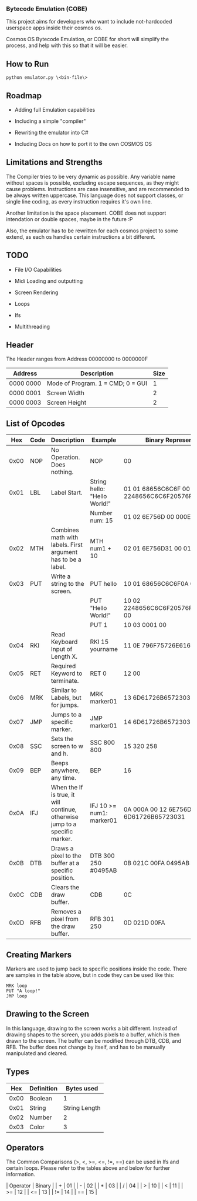 ### Bytecode Emulation (COBE)

This project aims for developers who want to include not-hardcoded userspace apps inside their cosmos os.

Cosmos OS Bytecode Emulation, or COBE for short will simplify the process, and help with this so that it will be easier.

## How to Run

``python emulator.py \<bin-file\>``

## Roadmap

- Adding full Emulation capabilities

- Including a simple "compiler"

- Rewriting the emulator into C#

- Including Docs on how to port it to the own COSMOS OS

## Limitations and Strengths

The Compiler tries to be very dynamic as possible. Any variable name without spaces is possible, excluding escape sequences, as they might cause problems. Instructions are case insensitive, and are recommended to be always written uppercase. This language does not support classes, or single line coding, as every instruction requires it's own line.

Another limitation is the space placement. COBE does not support intendation or double spaces, maybe in the future :P

Also, the emulator has to be rewritten for each cosmos project to some extend, as each os handles certain instructions a bit different.

## TODO

- File I/O Capabilities

- Midi Loading and outputting

- Screen Rendering

- Loops

- Ifs

- Multithreading

## Header

The Header ranges from Address 00000000 to 0000000F

| Address | Description | Size |
|---------|-------------|------|
| 0000 0000 | Mode of Program. 1 = CMD; 0 = GUI | 1 |
| 0000 0001 | Screen Width | 2 |
| 0000 0003 | Screen Height | 2 |

## List of Opcodes

| Hex  | Code | Description | Example | Binary Representation |
|------|------|-------------|---------|-----------------------|
| 0x00 | NOP | No Operation. Does nothing. | NOP | 00 |
| 0x01 | LBL | Label Start. | String hello: "Hello World!" | 01 01 68656C6C6F 00 2248656C6C6F20576F726C642122 |
| | | | Number num: 15 | 01 02 6E756D 00 000E |
| 0x02 | MTH | Combines math with labels. First argument has to be a label. | MTH num1 + 10 | 02 01 6E756D31 00 01 00 000A 00 |
| 0x03 | PUT | Write a string to the screen. | PUT hello | 10 01 68656C6C6F0A 00 |
| | | | PUT "Hello World!" | 10 02 2248656C6C6F20576F726C642122 00 |
| | | | PUT 1 | 10 03 0001 00 |
| 0x04 | RKI | Read Keyboard Input of Length X. | RKI 15 yourname | 11 0E 796F75726E616D650A |
| 0x05 | RET | Required Keyword to terminate. | RET 0 | 12 00 |
| 0x06 | MRK | Similar to Labels, but for jumps. | MRK marker01 | 13 6D61726B65723031 00 |
| 0x07 | JMP | Jumps to a specific marker. | JMP marker01 | 14 6D61726B65723031 00 |
| 0x08 | SSC | Sets the screen to w and h. | SSC 800 800 | 15 320 258 |
| 0x09 | BEP | Beeps anywhere, any time. | BEP | 16 |
| 0x0A | IFJ | When the If is true, it will continue, otherwise jump to a specific marker. | IFJ 10 >= num1: marker01 | 0A 000A 00 12 6E756D31 00 6D61726B65723031 |
| 0x0B | DTB | Draws a pixel to the buffer at a specific position. | DTB 300 250 #0495AB | 0B 021C 00FA 0495AB |
| 0x0C | CDB | Clears the draw buffer. | CDB | 0C |
| 0x0D | RFB | Removes a pixel from the draw buffer. | RFB 301 250 | 0D 021D 00FA |

## Creating Markers

Markers are used to jump back to specific positions inside the code. There are samples in the table above, but in code they can be used like this:

```
MRK loop
PUT "A loop!"
JMP loop
```


## Drawing to the Screen

In this language, drawing to the screen works a bit different. Instead of drawing shapes to the screen, you adds pixels to a buffer, which is then drawn to the screen. The buffer can be modified through DTB, CDB, and RFB. The buffer does not change by itself, and has to be manually manipulated and cleared.

## Types

| Hex  | Definition | Bytes used |
|------|------------|------------|
| 0x00 | Boolean | 1 |
| 0x01 | String | String Length |
| 0x02 | Number | 2 |
| 0x03 | Color | 3 |

## Operators

The Common Comparisons (>, <, >=, <=, !=, ==) can be used in Ifs and certain loops. Please refer to the tables above and below for further information.

| Operator | Binary |
| + | 01 |
| - | 02 |
| * | 03 |
| / | 04 |
| > | 10 |
| < | 11 |
| >= | 12 |
| <= | 13 |
| != | 14 |
| == | 15 |